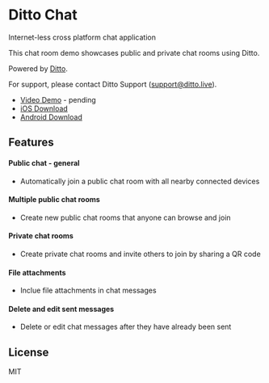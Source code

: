 # Ditto Chat

Internet-less cross platform chat application

This chat room demo showcases public and private chat rooms using Ditto.

Powered by [Ditto](https://ditto.live/).

For support, please contact Ditto Support (<support@ditto.live>).

- [Video Demo]() - pending
- [iOS Download](https://apps.apple.com/us/app/dittochat/id1450111256)
- [Android Download](https://play.google.com/store/apps/details?id=live.dittolive.chat)


## Features

#### Public chat - general
* Automatically join a public chat room with all nearby connected devices

#### Multiple public chat rooms

* Create new public chat rooms that anyone can browse and join

#### Private chat rooms
* Create private chat rooms and invite others to join by sharing a QR code

#### File attachments
* Inclue file attachments in chat messages

#### Delete and edit sent messages
* Delete or edit chat messages after they have already been sent


## License

MIT

